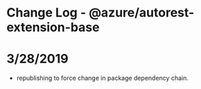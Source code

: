 # Change Log - @azure/autorest-extension-base

# 3/28/2019
- republishing to force change in package dependency chain.

